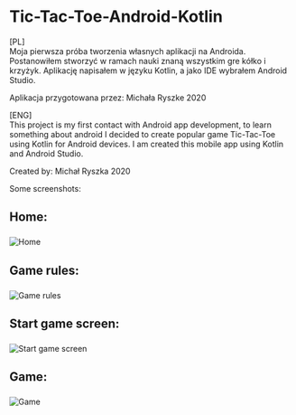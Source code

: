 # Tic-Tac-Toe-Android-Kotlin

[PL]\
Moja pierwsza próba tworzenia własnych aplikacji na Androida. Postanowiłem stworzyć w ramach nauki znaną wszystkim gre kółko i krzyżyk. 
Aplikację napisałem w języku Kotlin, a jako IDE wybrałem Android Studio.

Aplikacja przygotowana przez: Michała Ryszke 2020

[ENG]\
This project is my first contact with Android app development, 
to learn something about android I decided to create popular game Tic-Tac-Toe using Kotlin for Android devices. 
I am created this mobile app using Kotlin and Android Studio.

Created by: Michał Ryszka 2020

Some screenshots:

## Home: <h3>
![Home](/Tic-Tac-Toe_screenshots/home.PNG)
  
## Game rules: <h3>
![Game rules](/Tic-Tac-Toe_screenshots/info.PNG)
  
## Start game screen: <h3>
![Start game screen](/Tic-Tac-Toe_screenshots/loadscreen.PNG)
  
## Game: <h3>
![Game](/Tic-Tac-Toe_screenshots/game.PNG)

